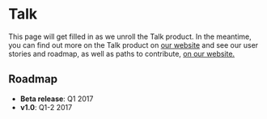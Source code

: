 # Talk

This page will get filled in as we unroll the Talk product. In the meantime, you can find out more on the Talk product on [our website](https://www.coralproject.net) and see our user stories and roadmap, as well as paths to contribute, [on our website.](https://coralproject.net/contribute.html#help-us-improve-talk)

## Roadmap

* **Beta release**: Q1 2017
* **v1.0**: Q1-2 2017
